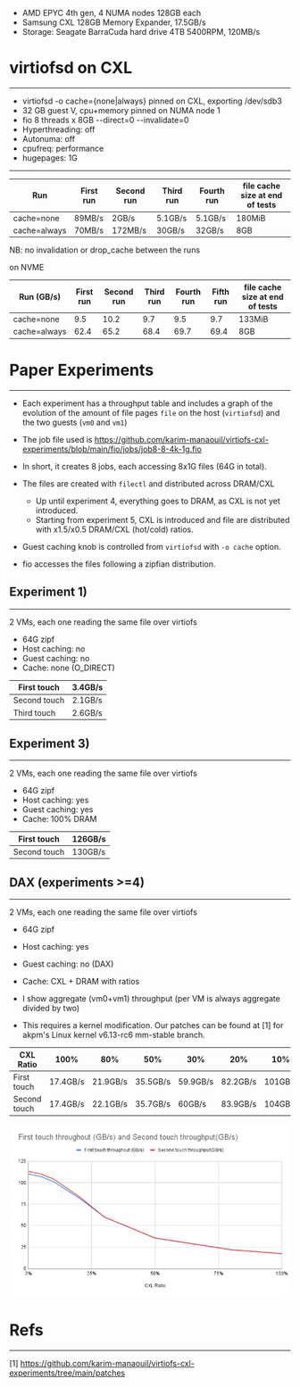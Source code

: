 
- AMD EPYC 4th gen, 4 NUMA nodes 128GB each
- Samsung CXL 128GB Memory Expander, 17.5GB/s
- Storage: Seagate BarraCuda hard drive 4TB 5400RPM, 120MB/s

# virtiofsd on CXL
---
- virtiofsd -o cache={none|always} pinned on CXL, exporting /dev/sdb3
- 32 GB guest V,  cpu+memory pinned on NUMA node 1
- fio 8 threads x 8GB --direct=0 --invalidate=0
- Hyperthreading: off
- Autonuma: off
- cpufreq: performance
- hugepages: 1G
****

| Run          | First run | Second run | Third run | Fourth run | file cache size at end of tests |
| ------------ | --------- | ---------- | --------- | ---------- | ------------------------------- |
| cache=none   | 89MB/s    | 2GB/s      | 5.1GB/s   | 5.1GB/s    | 180MiB                          |
| cache=always | 70MB/s    | 172MB/s    | 30GB/s    | 32GB/s     | 8GB                             |

NB: no invalidation or drop_cache between the runs

on NVME

| Run (GB/s)   | First run | Second run | Third run | Fourth run | Fifth run | file cache size at end of tests |
| ------------ | --------- | ---------- | --------- | ---------- | --------- | ------------------------------- |
| cache=none   | 9.5       | 10.2       | 9.7       | 9.5        | 9.7       | 133MiB                          |
| cache=always | 62.4      | 65.2       | 68.4      | 69.7       | 69.4      | 8GB                             |

# Paper Experiments
---
- Each experiment has a throughput table and includes a graph of the evolution of the amount of file pages `file` on the host (`virtiofsd`) and the two guests (`vm0` and `vm1`) 

- The job file used is https://github.com/karim-manaouil/virtiofs-cxl-experiments/blob/main/fio/jobs/job8-8-4k-1g.fio
- In short, it creates 8 jobs, each accessing 8x1G files (64G in total). 

- The files are created with `filectl` and distributed across DRAM/CXL
    - Up until experiment 4, everything goes to DRAM, as CXL is not yet introduced.
    - Starting from experiment 5, CXL is introduced and file are distributed with x1.5/x0.5 DRAM/CXL (hot/cold) ratios.

- Guest caching knob is controlled from `virtiofsd` with `-o cache` option.

- fio accesses the files following a zipfian distribution.
## Experiment 1)
---
2 VMs, each one reading the same file over virtiofs
- 64G zipf
- Host caching: no
- Guest caching: no
- Cache: none (O_DIRECT)

| First touch  | 3.4GB/s |
| ------------ | ------- |
| Second touch | 2.1GB/s |
| Third touch  | 2.6GB/s |
## Experiment 3)
---
2 VMs, each one reading the same file over virtiofs
- 64G zipf
- Host caching: yes
- Guest caching: yes
- Cache: 100% DRAM

| First touch  | 126GB/s |
| ------------ | ------- |
| Second touch | 130GB/s |
## DAX (experiments >=4)
---
2 VMs, each one reading the same file over virtiofs
- 64G zipf
- Host caching: yes
- Guest caching: no (DAX)
- Cache: CXL + DRAM with ratios

- I show aggregate (vm0+vm1) throughput (per VM is always aggregate divided by two)
- This requires a kernel modification. Our patches can be found at [1] for akpm's Linux kernel v6.13-rc6 mm-stable branch.

| CXL Ratio    | 100%     | 80%      | 50%      | 30%      | 20%      | 10%     | 5%      | 0%      |
| ------------ | -------- | -------- | -------- | -------- | -------- | ------- | ------- | ------- |
| First touch  | 17.4GB/s | 21.9GB/s | 35.5GB/s | 59.9GB/s | 82.2GB/s | 101GB/s | 107GB/s | 110GB/s |
| Second touch | 17.4GB/s | 22.1GB/s | 35.7GB/s | 60GB/s   | 83.9GB/s | 104GB/s | 110GB/s | 113GB/s |

![](ratio_throughput.png)
# Refs
---
[1] https://github.com/karim-manaouil/virtiofs-cxl-experiments/tree/main/patches